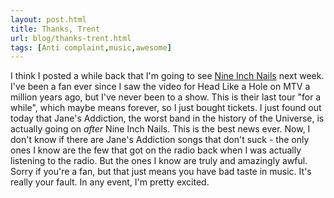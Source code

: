 ```yaml
---
layout: post.html
title: Thanks, Trent
url: blog/thanks-trent.html
tags: [Anti complaint,music,awesome]
---
```

I think I posted a while back that I'm going to see [Nine Inch Nails](http://www.nin.com) next week. I've been a fan ever since I saw the video for Head Like a Hole on MTV a million years ago, but I've never been to a show. This is their last tour "for a while", which maybe means forever, so I just bought tickets. I just found out today that Jane's Addiction, the worst band in the history of the Universe, is actually going on _after_ Nine Inch Nails. This is the best news ever. Now, I don't know if there are Jane's Addiction songs that don't suck - the only ones I know are the few that got on the radio back when I was actually listening to the radio. But the ones I know are truly and amazingly awful. Sorry if you're a fan, but that just means you have bad taste in music. It's really your fault. In any event, I'm pretty excited. 
